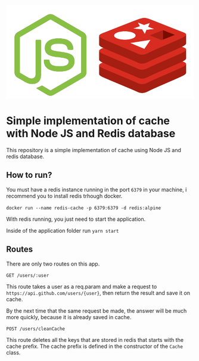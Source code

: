 ![Redis and Node JS](src/assets/image.png)

# Simple implementation of cache with Node JS and Redis database

This repository is a simple implementation of cache using Node JS and redis database. 

## How to run?
You must have a redis instance running in the port ``6379`` in your machine, i recommend you to install redis trhough docker.

``docker run --name redis-cache -p 6379:6379 -d redis:alpine``

With redis running, you just need to start the application. 

Inside of the application folder run ``yarn start``

## Routes

There are only two routes on this app.

```
GET /users/:user
````
This route takes a user as a req.param and make a request to ``https://api.github.com/users/{user}``, then return the result and save it on cache.

By the next time that the same request be made, the answer will be much more quickly, because it is already saved in cache.

```
POST /users/cleanCache
````
This route deletes all the keys that are stored in redis that starts with the cache prefix. The cache prefix is defined in the constructor of the ``Cache`` class.




